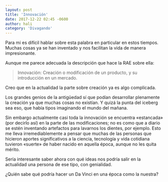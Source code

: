 ```yaml
---
layout: post
title: 'Innovación'
date: 2017-12-22 02:45 -0600
author: hali
category: 'Divagando'
---
```


Para mi es difícil hablar sobre esta palabra en particular en estos tiempos. Muchas cosas ya se han inventado y nos facilitan la vida de manera impresionante.

Aunque me parece adecuada la descripción que hace la RAE sobre ella:

> Innovación: Creación o modificación de un producto, y su introducción en un mercado.

Creo que en la actualidad la parte sobre creación ya es algo complicada.

Los grandes genios de la antigüedad sí que podían desarrollar plenamente la creación ya que muchas cosas no existían. Y quizá la punta del iceberg sea eso, que había tipos imaginando el mundo del mañana.

Sin embargo actualmente casi toda la innovación se encuentra «estancada» (por decirlo así) en la parte de las modificaciones; no es como que a diario se estén inventando artefactos para lavarnos los dientes, por ejemplo. Esto me lleva irremediablemente a pensar que muchas de las personas que hicieron aportes significativos a la ciencia, tecnología y vida cotidiana tuvieron «suerte» de haber nacido en aquella época, aunque no les quita mérito.

Sería interesante saber ahora con qué ideas nos podría salir en la actualidad una persona de ese tipo, con genialidad.

¿Quién sabe qué podría hacer un Da Vinci en una época como la nuestra?